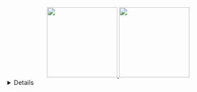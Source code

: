 <div align="center">
  <a href="https://github.com/Vianna07">
  <img height="160em" src="https://github-readme-stats.vercel.app/api?username=Vianna07&show_icons=true&theme=transparent"/>
  <img height="160em" src="https://github-readme-stats.vercel.app/api/top-langs/?username=Vianna07&layout=compact&langs_count=7&theme=transparent"/>
</div>

<details>
  <summary>:zap: GitHub Stats</summary>
  
  <div align="center">
    <a href="https://github.com/Vianna07">
    <img height="160em" src="https://github-readme-stats.vercel.app/api?username=Vianna07&show_icons=true&theme=transparent"/>
    <img height="160em" src="https://github-readme-stats-git-masterrstaa-rickstaa.vercel.app/api/top-langs/?username=Vianna07&show_icons=true&theme=transparent"/>
  </div>
      
</details>

